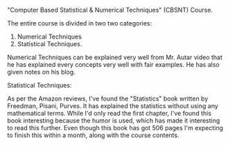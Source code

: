 "Computer Based Statistical & Numerical Techniques" (CBSNT) Course.

The entire course is divided in two two categories:

1) Numerical Techniques
2) Statistical Techniques.

Numerical Techniques can be explained very well from Mr. Autar video that he has explained every concepts very well with fair
examples. He has also given notes on his blog.

Statistical Techniques:

As per the Amazon reviews, I've found the "Statistics" book written by Freedman, Pisani, Purves. It has explained the statistics 
without using any mathematical terms. While I'd only read the first chapter, I've found this book interesting because the humor
is used, which has made it interesting to read this further. Even though this book has got 506 pages I'm expecting to finish this 
within a month, along with the course contents.
